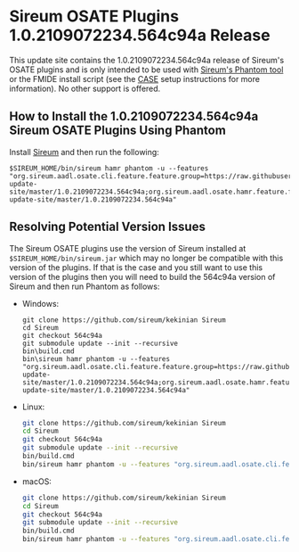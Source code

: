 # Sireum OSATE Plugins 1.0.2109072234.564c94a Release

This update site contains the 1.0.2109072234.564c94a release of Sireum's OSATE plugins and is only
intended to be used with [Sireum's Phantom tool](https://github.com/sireum/phantom)
or the FMIDE install script (see the
[CASE](https://github.com/sireum/case-env#setting-up-fmide-and-hamr-only)
setup instructions for more information). No other support is offered.

## How to Install the 1.0.2109072234.564c94a Sireum OSATE Plugins Using Phantom

Install [Sireum](https://github.com/sireum/kekinian#installing) and then run the following:

```batch
$SIREUM_HOME/bin/sireum hamr phantom -u --features "org.sireum.aadl.osate.cli.feature.feature.group=https://raw.githubusercontent.com/sireum/osate-update-site/master/1.0.2109072234.564c94a;org.sireum.aadl.osate.hamr.feature.feature.group=https://raw.githubusercontent.com/sireum/osate-update-site/master/1.0.2109072234.564c94a"
```

## Resolving Potential Version Issues

The Sireum OSATE plugins use the version of Sireum installed at ``$SIREUM_HOME/bin/sireum.jar``
which may no longer be compatible with this version of the plugins. If that is the case and
you still want to use this version of the plugins then you will need to build the
564c94a version of Sireum and then run Phantom as follows:

* Windows:

  ```batch
  git clone https://github.com/sireum/kekinian Sireum
  cd Sireum
  git checkout 564c94a
  git submodule update --init --recursive
  bin\build.cmd
  bin\sireum hamr phantom -u --features "org.sireum.aadl.osate.cli.feature.feature.group=https://raw.githubusercontent.com/sireum/osate-update-site/master/1.0.2109072234.564c94a;org.sireum.aadl.osate.hamr.feature.feature.group=https://raw.githubusercontent.com/sireum/osate-update-site/master/1.0.2109072234.564c94a"
  ```

* Linux:

  ```bash
  git clone https://github.com/sireum/kekinian Sireum
  cd Sireum
  git checkout 564c94a
  git submodule update --init --recursive
  bin/build.cmd
  bin/sireum hamr phantom -u --features "org.sireum.aadl.osate.cli.feature.feature.group=https://raw.githubusercontent.com/sireum/osate-update-site/master/1.0.2109072234.564c94a;org.sireum.aadl.osate.hamr.feature.feature.group=https://raw.githubusercontent.com/sireum/osate-update-site/master/1.0.2109072234.564c94a"
  ```

* macOS:

  ```bash
  git clone https://github.com/sireum/kekinian Sireum
  cd Sireum
  git checkout 564c94a
  git submodule update --init --recursive
  bin/build.cmd
  bin/sireum hamr phantom -u --features "org.sireum.aadl.osate.cli.feature.feature.group=https://raw.githubusercontent.com/sireum/osate-update-site/master/1.0.2109072234.564c94a;org.sireum.aadl.osate.hamr.feature.feature.group=https://raw.githubusercontent.com/sireum/osate-update-site/master/1.0.2109072234.564c94a"
  ```

